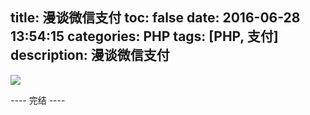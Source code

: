 title: 漫谈微信支付
toc: false
date: 2016-06-28 13:54:15
categories: PHP
tags: [PHP, 支付] 
description: 漫谈微信支付
---

![](http://7xrc03.com1.z0.glb.clouddn.com/%E5%BE%AE%E4%BF%A1%E6%94%AF%E4%BB%98.jpeg)
<!--more-->


---- 完结 ----